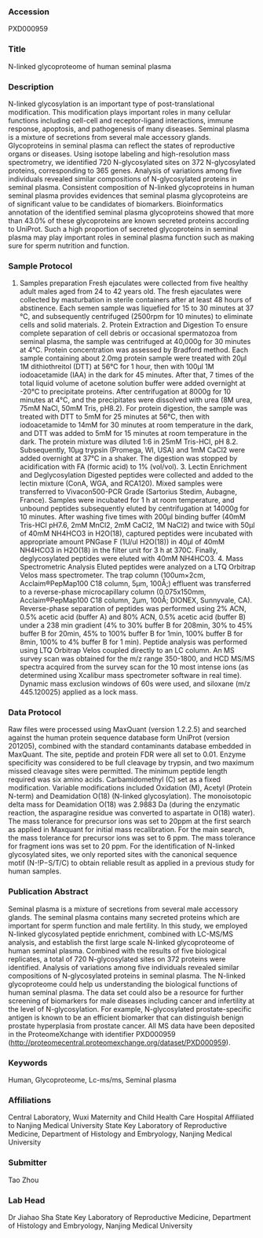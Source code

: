 ### Accession
PXD000959

### Title
N-linked glycoproteome of human seminal plasma

### Description
N-linked glycosylation is an important type of post-translational modification. This modification plays important roles in many cellular functions including cell-cell and receptor-ligand interactions, immune response, apoptosis, and pathogenesis of many diseases. Seminal plasma is a mixture of secretions from several male accessory glands. Glycoproteins in seminal plasma can reflect the states of reproductive organs or diseases. Using isotope labeling and high-resolution mass spectrometry, we identified 720 N-glycosylated sites on 372 N-glycosylated proteins, corresponding to 365 genes. Analysis of variations among five individuals revealed similar compositions of N-glycosylated proteins in seminal plasma. Consistent composition of N-linked glycoproteins in human seminal plasma provides evidences that seminal plasma glycoproteins are of significant value to be candidates of biomarkers. Bioinformatics annotation of the identified seminal plasma glycoproteins showed that more than 43.0% of these glycoproteins are known secreted proteins according to UniProt. Such a high proportion of secreted glycoproteins in seminal plasma may play important roles in seminal plasma function such as making sure for sperm nutrition and function.

### Sample Protocol
1. Samples preparation Fresh ejaculates were collected from five healthy adult males aged from 24 to 42 years old. The fresh ejaculates were collected by masturbation in sterile containers after at least 48 hours of abstinence. Each semen sample was liquefied for 15 to 30 minutes at 37 ℃, and subsequently centrifuged (2500rpm for 10 minutes) to eliminate cells and solid materials.  2. Protein Extraction and Digestion To ensure complete separation of cell debris or occasional spermatozoa from seminal plasma, the sample was centrifuged at 40,000g for 30 minutes at 4°C. Protein concentration was assessed by Bradford method. Each sample containing about 2.0mg protein sample were treated with 20μl 1M dithiothreitol (DTT) at 56℃ for 1 hour, then with 100μl 1M iodoacetamide (IAA) in the dark for 45 minutes. After that, 7 times of the total liquid volume of acetone solution buffer were added overnight at -20℃ to precipitate proteins. After centrifugation at 8000g for 10 minutes at 4°C, and the precipitates were dissolved with urea (8M urea, 75mM NaCl, 50mM Tris, pH8.2). For protein digestion, the sample was treated with DTT to 5mM for 25 minutes at 56°C, then with iodoacetamide to 14mM for 30 minutes at room temperature in the dark, and DTT was added to 5mM for 15 minutes at room temperature in the dark. The protein mixture was diluted 1:6 in 25mM Tris-HCl, pH 8.2. Subsequently, 10μg trypsin (Promega, WI, USA) and 1mM CaCl2 were added overnight at 37℃ in a shaker. The digestion was stopped by acidification with FA (formic acid) to 1% (vol/vol). 3. Lectin Enrichment and Deglycosylation Digested peptides were collected and added to the lectin mixture (ConA, WGA, and RCA120). Mixed samples were transferred to Vivacon500-PCR Grade (Sartorius Stedim, Aubagne, France). Samples were incubated for 1 h at room temperature, and unbound peptides subsequently eluted by centrifugation at 14000g for 10 minutes. After washing five times with 200μl binding buffer (40mM Tris-HCl pH7.6, 2mM MnCl2, 2mM CaCl2, 1M NaCl2) and twice with 50μl of 40mM NH4HCO3 in H2O(18), captured peptides were incubated with appropriate amount PNGase F (1U/ul H2O(18)) in 40μl of 40mM NH4HCO3 in H2O(18) in the filter unit for 3 h at 370C. Finally, deglycosylated peptides were eluted with 40mM NH4HCO3.  4. Mass Spectrometric Analysis Eluted peptides were analyzed on a LTQ Orbitrap Velos mass spectrometer. The trap column (100um×2cm, Acclaim®PepMap100 C18 column, 5μm, 100Å;) effluent was transferred to a reverse-phase microcapillary column (0.075x150mm, Acclaim®PepMap100 C18 column, 2μm, 100Å; DIONEX, Sunnyvale, CA). Reverse-phase separation of peptides was performed using 2% ACN, 0.5% acetic acid (buffer A) and 80% ACN, 0.5% acetic acid (buffer B) under a 238 min gradient (4% to 30% buffer B for 208min, 30% to 45% buffer B for 20min, 45% to 100% buffer B for 1min, 100% buffer B for 8min, 100% to 4% buffer B for 1 min). Peptide analysis was performed using LTQ Orbitrap Velos coupled directly to an LC column. An MS survey scan was obtained for the m/z range 350-1800, and HCD MS/MS spectra acquired from the survey scan for the 10 most intense ions (as determined using Xcalibur mass spectrometer software in real time). Dynamic mass exclusion windows of 60s were used, and siloxane (m/z 445.120025) applied as a lock mass.

### Data Protocol
Raw files were processed using MaxQuant (version 1.2.2.5) and searched against the human protein sequence database form UniProt (version 201205), combined with the standard contaminants database embedded in MaxQuant. The site, peptide and protein FDR were all set to 0.01. Enzyme specificity was considered to be full cleavage by trypsin, and two maximum missed cleavage sites were permitted. The minimum peptide length required was six amino acids. Carbamidomethyl (C) set as a fixed modification. Variable modifications included Oxidation (M), Acetyl (Protein N-term) and Deamidation O(18) (N-linked glycosylation). The monoisotopic delta mass for Deamidation O(18) was 2.9883 Da (during the enzymatic reaction, the asparagine residue was converted to aspartate in O(18) water). The mass tolerance for precursor ions was set to 20ppm at the first search as applied in Maxquant for initial mass recalibration. For the main search, the mass tolerance for precursor ions was set to 6 ppm. The mass tolerance for fragment ions was set to 20 ppm. For the identification of N-linked glycosylated sites, we only reported sites with the canonical sequence motif (N-!P−S/T/C) to obtain reliable result as applied in a previous study for human samples.

### Publication Abstract
Seminal plasma is a mixture of secretions from several male accessory glands. The seminal plasma contains many secreted proteins which are important for sperm function and male fertility. In this study, we employed N-linked glycosylated peptide enrichment, combined with LC-MS/MS analysis, and establish the first large scale N-linked glycoproteome of human seminal plasma. Combined with the results of five biological replicates, a total of 720 N-glycosylated sites on 372 proteins were identified. Analysis of variations among five individuals revealed similar compositions of N-glycosylated proteins in seminal plasma. The N-linked glycoproteome could help us understanding the biological functions of human seminal plasma. The data set could also be a resource for further screening of biomarkers for male diseases including cancer and infertility at the level of N-glycosylation. For example, N-glycosylated prostate-specific antigen is known to be an efficient biomarker that can distinguish benign prostate hyperplasia from prostate cancer. All MS data have been deposited in the ProteomeXchange with identifier PXD000959 (http://proteomecentral.proteomexchange.org/dataset/PXD000959).

### Keywords
Human, Glycoproteome, Lc-ms/ms, Seminal plasma

### Affiliations
Central Laboratory, Wuxi Maternity and Child Health Care Hospital Affiliated to Nanjing Medical University
State Key Laboratory of Reproductive Medicine, Department of Histology and Embryology, Nanjing Medical University

### Submitter
Tao Zhou

### Lab Head
Dr Jiahao Sha
State Key Laboratory of Reproductive Medicine, Department of Histology and Embryology, Nanjing Medical University


